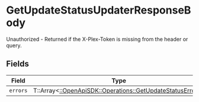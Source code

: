 # GetUpdateStatusUpdaterResponseBody

Unauthorized - Returned if the X-Plex-Token is missing from the header or query.


## Fields

| Field                                                                                                         | Type                                                                                                          | Required                                                                                                      | Description                                                                                                   |
| ------------------------------------------------------------------------------------------------------------- | ------------------------------------------------------------------------------------------------------------- | ------------------------------------------------------------------------------------------------------------- | ------------------------------------------------------------------------------------------------------------- |
| `errors`                                                                                                      | T::Array<[::OpenApiSDK::Operations::GetUpdateStatusErrors](../../models/operations/getupdatestatuserrors.md)> | :heavy_minus_sign:                                                                                            | N/A                                                                                                           |